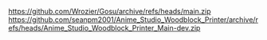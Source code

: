 https://github.com/Wrozier/Gosu/archive/refs/heads/main.zip
https://github.com/seanpm2001/Anime_Studio_Woodblock_Printer/archive/refs/heads/Anime_Studio_Woodblock_Printer_Main-dev.zip
